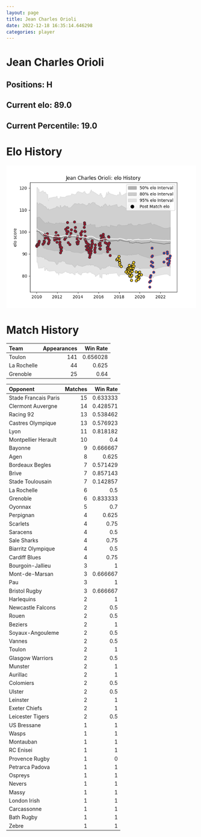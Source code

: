 ```yaml
---  
layout: page  
title: Jean Charles Orioli  
date: 2022-12-18 16:35:14.646298  
categories: player  
---
```

# Jean Charles Orioli

## Positions: H

## Current elo: 89.0

## Current Percentile: 19.0

# Elo History


![elo history](history_JeanCharlesOrioli.png)
# Match History


| Team        |   Appearances |   Win Rate |
|:------------|--------------:|-----------:|
| Toulon      |           141 |   0.656028 |
| La Rochelle |            44 |   0.625    |
| Grenoble    |            25 |   0.64     |

| Opponent             |   Matches |   Win Rate |
|:---------------------|----------:|-----------:|
| Stade Francais Paris |        15 |   0.633333 |
| Clermont Auvergne    |        14 |   0.428571 |
| Racing 92            |        13 |   0.538462 |
| Castres Olympique    |        13 |   0.576923 |
| Lyon                 |        11 |   0.818182 |
| Montpellier Herault  |        10 |   0.4      |
| Bayonne              |         9 |   0.666667 |
| Agen                 |         8 |   0.625    |
| Bordeaux Begles      |         7 |   0.571429 |
| Brive                |         7 |   0.857143 |
| Stade Toulousain     |         7 |   0.142857 |
| La Rochelle          |         6 |   0.5      |
| Grenoble             |         6 |   0.833333 |
| Oyonnax              |         5 |   0.7      |
| Perpignan            |         4 |   0.625    |
| Scarlets             |         4 |   0.75     |
| Saracens             |         4 |   0.5      |
| Sale Sharks          |         4 |   0.75     |
| Biarritz Olympique   |         4 |   0.5      |
| Cardiff Blues        |         4 |   0.75     |
| Bourgoin-Jallieu     |         3 |   1        |
| Mont-de-Marsan       |         3 |   0.666667 |
| Pau                  |         3 |   1        |
| Bristol Rugby        |         3 |   0.666667 |
| Harlequins           |         2 |   1        |
| Newcastle Falcons    |         2 |   0.5      |
| Rouen                |         2 |   0.5      |
| Beziers              |         2 |   1        |
| Soyaux-Angouleme     |         2 |   0.5      |
| Vannes               |         2 |   0.5      |
| Toulon               |         2 |   1        |
| Glasgow Warriors     |         2 |   0.5      |
| Munster              |         2 |   1        |
| Aurillac             |         2 |   1        |
| Colomiers            |         2 |   0.5      |
| Ulster               |         2 |   0.5      |
| Leinster             |         2 |   1        |
| Exeter Chiefs        |         2 |   1        |
| Leicester Tigers     |         2 |   0.5      |
| US Bressane          |         1 |   1        |
| Wasps                |         1 |   1        |
| Montauban            |         1 |   1        |
| RC Enisei            |         1 |   1        |
| Provence Rugby       |         1 |   0        |
| Petrarca Padova      |         1 |   1        |
| Ospreys              |         1 |   1        |
| Nevers               |         1 |   1        |
| Massy                |         1 |   1        |
| London Irish         |         1 |   1        |
| Carcassonne          |         1 |   1        |
| Bath Rugby           |         1 |   1        |
| Zebre                |         1 |   1        |